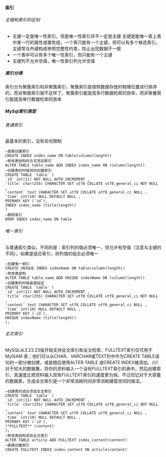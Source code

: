 #### 索引

###### 主键和索引的区别

* 主键一定是唯一性索引，但是唯一性索引并不一定是主键
  主键是能唯一表上表中某一行的属性或属性组，一个表只能有一个主键，但可以有多个候选索引。
  主键常与外键构成参照完整性约束，防止出现数据不一致
* 一个表中可以有多个唯一性索引，但只能有一个主键
* 主键列不允许空值，唯一性索引列允许空值

##### 索引分类

索引分为聚簇索引和非聚簇索引，聚簇索引是按照数据存放的物理位置进行排序的，而非聚簇索引就不这样了，聚簇索引能提高多行数据检索的效率，而非聚餐索引能提高单行数据检索的效率

##### MySql索引类型

###### 普通索引

最基本的索引，没有任何限制

    –直接创建索引
    CREATE INDEX index_name ON table(column(length))
    –修改表结构的方式添加索引
    ALTER TABLE table_name ADD INDEX index_name ON (column(length))
    –创建表的时候同时创建索引
    CREATE TABLE `table` (
    `id` int(11) NOT NULL AUTO_INCREMENT ,
    `title` char(255) CHARACTER SET utf8 COLLATE utf8_general_ci NOT NULL ,
    `content` text CHARACTER SET utf8 COLLATE utf8_general_ci NULL ,
    `time` int(10) NULL DEFAULT NULL ,
    PRIMARY KEY (`id`),
    INDEX index_name (title(length))
    )
    –删除索引
    DROP INDEX index_name ON table

###### 唯一索引

与普通索引类似，不同的是：索引列的值必须唯一，但允许有空值（注意与主键的不同）。如果是组合索引，则列值的组合必须唯一

    –创建唯一索引
    CREATE UNIQUE INDEX indexName ON table(column(length))
    –修改表结构
    ALTER TABLE table_name ADD UNIQUE indexName ON (column(length))
    –创建表的时候直接指定
    CREATE TABLE `table` (
    `id` int(11) NOT NULL AUTO_INCREMENT ,
    `title` char(255) CHARACTER SET utf8 COLLATE utf8_general_ci NOT NULL ,
    `content` text CHARACTER SET utf8 COLLATE utf8_general_ci NULL ,
    `time` int(10) NULL DEFAULT NULL ,
    PRIMARY KEY (`id`),
    UNIQUE indexName (title(length))
    );

###### 全文索引

MySQL从3.23.23版开始支持全文索引和全文检索，FULLTEXT索引仅可用于 MyISAM 表；他们可以从CHAR、VARCHAR或TEXT列中作为CREATE TABLE语句的一部分被创建，或是随后使用ALTER TABLE 或CREATE INDEX被添加。\/\/\/\/对于较大的数据集，将你的资料输入一个没有FULLTEXT索引的表中，然后创建索引，其速度比把资料输入现有FULLTEXT索引的速度更为快。不过切记对于大容量的数据表，生成全文索引是一个非常消耗时间非常消耗硬盘空间的做法。

    –创建表的适合添加全文索引
    CREATE TABLE `table` (
    `id` int(11) NOT NULL AUTO_INCREMENT ,
    `title` char(255) CHARACTER SET utf8 COLLATE utf8_general_ci NOT NULL ,
    `content` text CHARACTER SET utf8 COLLATE utf8_general_ci NULL ,
    `time` int(10) NULL DEFAULT NULL ,
    PRIMARY KEY (`id`),
    **FULLTEXT** (content)
    );
    –修改表结构添加全文索引
    ALTER TABLE article ADD FULLTEXT index_content(content)
    –直接创建索引
    CREATE FULLTEXT INDEX index_content ON article(content)


